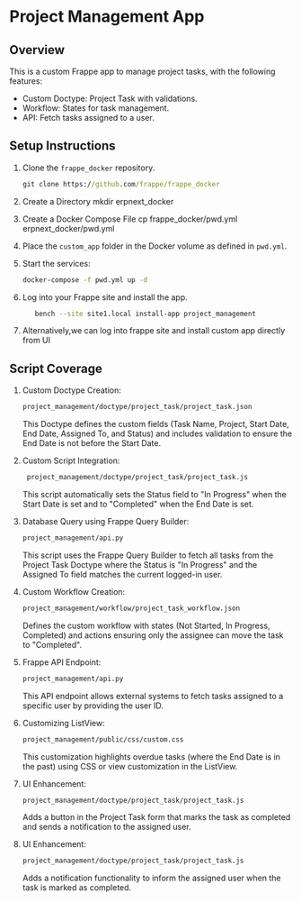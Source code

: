 # Project Management App

## Overview

This is a custom Frappe app to manage project tasks, with the following features:
- Custom Doctype: Project Task with validations.
- Workflow: States for task management.
- API: Fetch tasks assigned to a user.

## Setup Instructions

1. Clone the `frappe_docker` repository. 
   ```cmd
   git clone https://github.com/frappe/frappe_docker
   ```
2. Create a Directory
   mkdir erpnext_docker

3. Create a Docker Compose File
   cp frappe_docker/pwd.yml erpnext_docker/pwd.yml

2. Place the `custom_app` folder in the Docker volume as defined in `pwd.yml`.

3. Start the services:
   ```bash
   docker-compose -f pwd.yml up -d
   ```
   
4. Log into your Frappe site and install the app.
   ```bash
      bench --site site1.local install-app project_management
   ```
   
5. Alternatively,we can log into frappe site and install custom app directly from UI

## Script Coverage

1. Custom Doctype Creation:
    ```cmd
    project_management/doctype/project_task/project_task.json
   ``` 
      This Doctype defines the custom fields (Task Name, Project, Start Date, End Date, Assigned To, and Status) and includes validation to ensure the End Date is not before the Start Date.

2. Custom Script Integration:
   ```cmd
    project_management/doctype/project_task/project_task.js
   ```
      This script automatically sets the Status field to "In Progress" when the Start Date is set and to "Completed" when the End Date is set.

3. Database Query using Frappe Query Builder:
   ``` cmd
   project_management/api.py
   ```
      This script uses the Frappe Query Builder to fetch all tasks from the Project Task Doctype where the Status is "In Progress" and the Assigned To field matches the current logged-in user.

4. Custom Workflow Creation:
   ``` cmd
   project_management/workflow/project_task_workflow.json
   ```
      Defines the custom workflow with states (Not Started, In Progress, Completed) and actions ensuring only the assignee can move the task to "Completed".

5. Frappe API Endpoint:
   ```cmd
   project_management/api.py
   ```
      This API endpoint allows external systems to fetch tasks assigned to a specific user by providing the user ID.

6. Customizing ListView:
   ```cmd
   project_management/public/css/custom.css
   ```
      This customization highlights overdue tasks (where the End Date is in the past) using CSS or view customization in the ListView.

7. UI Enhancement:
   ```cmd
   project_management/doctype/project_task/project_task.js
   ```
      Adds a button in the Project Task form that marks the task as completed and sends a notification to the assigned user.

8. UI Enhancement:
   ``` cmd
   project_management/doctype/project_task/project_task.js
   ```
      Adds a notification functionality to inform the assigned user when the task is marked as completed.
